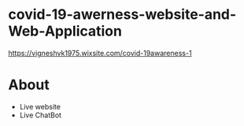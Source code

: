 # covid-19-awerness-website-and-Web-Application

https://vigneshvk1975.wixsite.com/covid-19awareness-1


# About 

* Live website 
* Live ChatBot 

